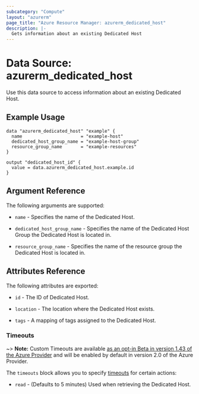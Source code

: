 ```yaml
---
subcategory: "Compute"
layout: "azurerm"
page_title: "Azure Resource Manager: azurerm_dedicated_host"
description: |-
  Gets information about an existing Dedicated Host
---
```


# Data Source: azurerm_dedicated_host

Use this data source to access information about an existing Dedicated Host.

## Example Usage

```hcl
data "azurerm_dedicated_host" "example" {
  name                      = "example-host"
  dedicated_host_group_name = "example-host-group"
  resource_group_name       = "example-resources"
}

output "dedicated_host_id" {
  value = data.azurerm_dedicated_host.example.id
}
```

## Argument Reference

The following arguments are supported:

* `name` - Specifies the name of the Dedicated Host.

* `dedicated_host_group_name` - Specifies the name of the Dedicated Host Group the Dedicated Host is located in.

* `resource_group_name` - Specifies the name of the resource group the Dedicated Host is located in.

## Attributes Reference

The following attributes are exported:

* `id` - The ID of Dedicated Host.

* `location` - The location where the Dedicated Host exists.

* `tags` - A mapping of tags assigned to the Dedicated Host.


### Timeouts

~> **Note:** Custom Timeouts are available [as an opt-in Beta in version 1.43 of the Azure Provider](/docs/providers/azurerm/guides/2.0-beta.html) and will be enabled by default in version 2.0 of the Azure Provider.

The `timeouts` block allows you to specify [timeouts](https://www.terraform.io/docs/configuration/resources.html#timeouts) for certain actions:

* `read` - (Defaults to 5 minutes) Used when retrieving the Dedicated Host.
